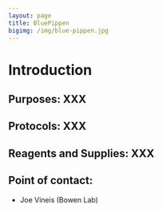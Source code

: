 ```yaml
---
layout: page
title: BluePippen
bigimg: /img/blue-pippen.jpg
---
```

# Introduction

## Purposes: XXX

## Protocols: XXX

## Reagents and Supplies: XXX

## Point of contact: 
- Joe Vineis (Bowen Lab)
